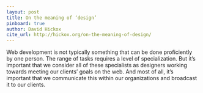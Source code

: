 ```yaml
---
layout: post
title: On the meaning of ‘design’
pinboard: true
author: David Hickox
cite_url: http://hickox.org/on-the-meaning-of-design/
---
```

Web development is not typically something that can be done proficiently by one person. The range of tasks requires a level of specialization. But it’s important that we consider all of these specialists as designers working towards meeting our clients’ goals on the web. And most of all, it’s important that we communicate this within our organizations and broadcast it to our clients.

